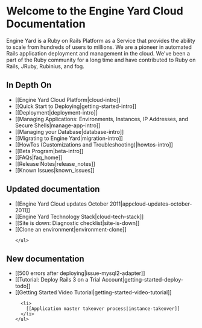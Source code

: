 # Welcome to the Engine Yard Cloud Documentation

Engine Yard is a Ruby on Rails Platform as a Service that provides the ability to scale from hundreds of users to millions. We are a pioneer in automated Rails application deployment and management in the cloud. We've been a part of the Ruby community for a long time and have contributed to Ruby on Rails, JRuby, Rubinius, and fog.

## In Depth On
* [[Engine Yard Cloud Platform|cloud-intro]]
* [[Quick Start to Deploying|getting-started-intro]]
* [[Deployment|deployment-intro]]
* [[Managing Applications: Environments, Instances, IP Addresses, and Secure Shells|manage-app-intro]]
* [[Managing your Database|database-intro]]
* [[Migrating to Engine Yard|migration-intro]]
* [[HowTos (Customizations and Troubleshooting)|howtos-intro]]
* [[Beta Program|beta-intro]]
* [[FAQs|faq_home]]
* [[Release Notes|release_notes]]
* [[Known Issues|known_issues]]

<div class="split">
  <div class="col col-first">
    <h2>Updated documentation</h2>
    <ul>
	   <li>
	      [[Engine Yard Cloud updates October 2011|appcloud-updates-october-2011]]
	   </li>
	  <li>
		  [[Engine Yard Technology Stack|cloud-tech-stack]]
      <li>
	      [[Site is down: Diagnostic checklist|site-is-down]]
	  </li>
	  <li>
        [[Clone an environment|environment-clone]]
      </li>
      
      
    </ul>

    
  </div>
  
  <div class="col col-last">
    <h2>New documentation</h2>
    <ul>
      <li>
	    [[500 errors after deploying|issue-mysql2-adapter]]
	  </li>
	  <li>
        [[Tutorial: Deploy Rails 3 on a Trial Account|getting-started-deploy-todo]]
      </li>
      <li>
        [[Getting Started Video Tutorial|getting-started-video-tutorial]]
      </li>
      
      <li>
        [[Application master takeover process|instance-takeover]]
      </li>
    </ul>
  </div>
</div>

